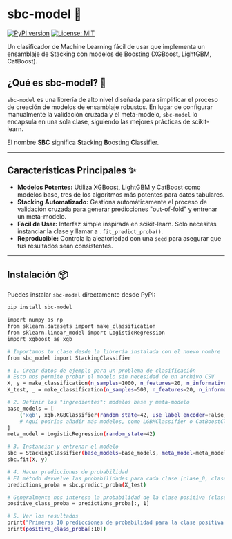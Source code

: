 # sbc-model 🤖

[![PyPI version](https://badge.fury.io/py/sbc-model.svg)](https://badge.fury.io/py/sbc-model)
[![License: MIT](https://img.shields.io/badge/License-MIT-yellow.svg)](https://opensource.org/licenses/MIT)

Un clasificador de Machine Learning fácil de usar que implementa un ensamblaje de Stacking con modelos de Boosting (XGBoost, LightGBM, CatBoost).

## ¿Qué es sbc-model? 🤔

`sbc-model` es una librería de alto nivel diseñada para simplificar el proceso de creación de modelos de ensamblaje robustos. En lugar de configurar manualmente la validación cruzada y el meta-modelo, `sbc-model` lo encapsula en una sola clase, siguiendo las mejores prácticas de scikit-learn.

El nombre **SBC** significa **S**tacking **B**oosting **C**lassifier.

---

## Características Principales ✨

* **Modelos Potentes:** Utiliza XGBoost, LightGBM y CatBoost como modelos base, tres de los algoritmos más potentes para datos tabulares.
* **Stacking Automatizado:** Gestiona automáticamente el proceso de validación cruzada para generar predicciones "out-of-fold" y entrenar un meta-modelo.
* **Fácil de Usar:** Interfaz simple inspirada en scikit-learn. Solo necesitas instanciar la clase y llamar a `.fit_predict_proba()`.
* **Reproducible:** Controla la aleatoriedad con una `seed` para asegurar que tus resultados sean consistentes.

---

## Instalación 📦

Puedes instalar `sbc-model` directamente desde PyPI:

```bash
pip install sbc-model

import numpy as np
from sklearn.datasets import make_classification
from sklearn.linear_model import LogisticRegression
import xgboost as xgb

# Importamos tu clase desde la librería instalada con el nuevo nombre
from sbc_model import StackingClassifier

# 1. Crear datos de ejemplo para un problema de clasificación
# Esto nos permite probar el modelo sin necesidad de un archivo CSV
X, y = make_classification(n_samples=1000, n_features=20, n_informative=10, n_redundant=5, random_state=42)
X_test, _ = make_classification(n_samples=500, n_features=20, n_informative=10, n_redundant=5, random_state=2025)

# 2. Definir los "ingredientes": modelos base y meta-modelo
base_models = [
    ('xgb', xgb.XGBClassifier(random_state=42, use_label_encoder=False, eval_metric='logloss')),
    # Aquí podrías añadir más modelos, como LGBMClassifier o CatBoostClassifier
]
meta_model = LogisticRegression(random_state=42)

# 3. Instanciar y entrenar el modelo
sbc = StackingClassifier(base_models=base_models, meta_model=meta_model, n_folds=5)
sbc.fit(X, y)

# 4. Hacer predicciones de probabilidad
# El método devuelve las probabilidades para cada clase [clase_0, clase_1]
predictions_proba = sbc.predict_proba(X_test)

# Generalmente nos interesa la probabilidad de la clase positiva (clase 1)
positive_class_proba = predictions_proba[:, 1]

# 5. Ver los resultados
print("Primeras 10 predicciones de probabilidad para la clase positiva:")
print(positive_class_proba[:10])